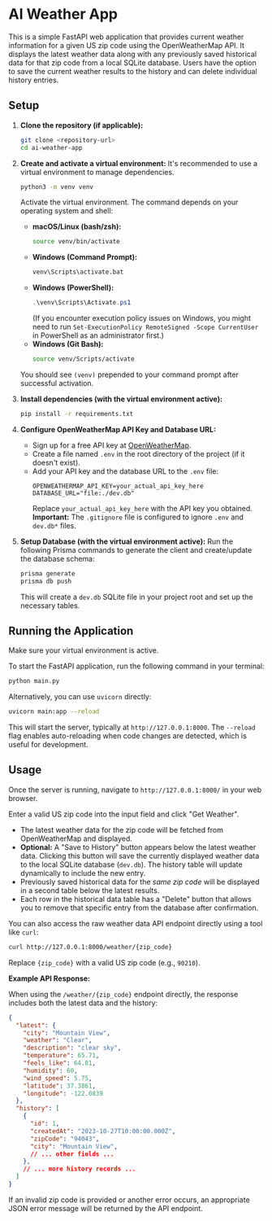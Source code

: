 # AI Weather App

This is a simple FastAPI web application that provides current weather information for a given US zip code using the OpenWeatherMap API. It displays the latest weather data along with any previously saved historical data for that zip code from a local SQLite database. Users have the option to save the current weather results to the history and can delete individual history entries.

## Setup

1.  **Clone the repository (if applicable):**
    ```bash
    git clone <repository-url>
    cd ai-weather-app
    ```

2.  **Create and activate a virtual environment:**
    It's recommended to use a virtual environment to manage dependencies.
    ```bash
    python3 -m venv venv
    ```
    Activate the virtual environment. The command depends on your operating system and shell:
    *   **macOS/Linux (bash/zsh):**
        ```bash
        source venv/bin/activate
        ```
    *   **Windows (Command Prompt):**
        ```cmd
        venv\Scripts\activate.bat
        ```
    *   **Windows (PowerShell):**
        ```powershell
        .\venv\Scripts\Activate.ps1
        ```
        (If you encounter execution policy issues on Windows, you might need to run `Set-ExecutionPolicy RemoteSigned -Scope CurrentUser` in PowerShell as an administrator first.)
    *   **Windows (Git Bash):**
        ```bash
        source venv/Scripts/activate
        ```
    You should see `(venv)` prepended to your command prompt after successful activation.

3.  **Install dependencies (with the virtual environment active):**
    ```bash
    pip install -r requirements.txt
    ```

4.  **Configure OpenWeatherMap API Key and Database URL:**
    -   Sign up for a free API key at [OpenWeatherMap](https://openweathermap.org/appid).
    -   Create a file named `.env` in the root directory of the project (if it doesn't exist).
    -   Add your API key and the database URL to the `.env` file:
        ```dotenv
        OPENWEATHERMAP_API_KEY=your_actual_api_key_here
        DATABASE_URL="file:./dev.db"
        ```
        Replace `your_actual_api_key_here` with the API key you obtained.
        **Important:** The `.gitignore` file is configured to ignore `.env` and `dev.db*` files.

5.  **Setup Database (with the virtual environment active):**
    Run the following Prisma commands to generate the client and create/update the database schema:
    ```bash
    prisma generate
    prisma db push
    ```
    This will create a `dev.db` SQLite file in your project root and set up the necessary tables.

## Running the Application

Make sure your virtual environment is active.

To start the FastAPI application, run the following command in your terminal:

```bash
python main.py
```

Alternatively, you can use `uvicorn` directly:

```bash
uvicorn main:app --reload
```

This will start the server, typically at `http://127.0.0.1:8000`. The `--reload` flag enables auto-reloading when code changes are detected, which is useful for development.

## Usage

Once the server is running, navigate to `http://127.0.0.1:8000/` in your web browser.

Enter a valid US zip code into the input field and click "Get Weather".

*   The latest weather data for the zip code will be fetched from OpenWeatherMap and displayed.
*   **Optional:** A "Save to History" button appears below the latest weather data. Clicking this button will save the currently displayed weather data to the local SQLite database (`dev.db`). The history table will update dynamically to include the new entry.
*   Previously saved historical data for the *same zip code* will be displayed in a second table below the latest results.
*   Each row in the historical data table has a "Delete" button that allows you to remove that specific entry from the database after confirmation.

You can also access the raw weather data API endpoint directly using a tool like `curl`:

```bash
curl http://127.0.0.1:8000/weather/{zip_code}
```

Replace `{zip_code}` with a valid US zip code (e.g., `90210`).

**Example API Response:**

When using the `/weather/{zip_code}` endpoint directly, the response includes both the latest data and the history:

```json
{
  "latest": {
    "city": "Mountain View",
    "weather": "Clear",
    "description": "clear sky",
    "temperature": 65.71,
    "feels_like": 64.81,
    "humidity": 60,
    "wind_speed": 5.75,
    "latitude": 37.3861,
    "longitude": -122.0839
  },
  "history": [
    {
      "id": 1,
      "createdAt": "2023-10-27T10:00:00.000Z",
      "zipCode": "94043",
      "city": "Mountain View",
      // ... other fields ...
    },
    // ... more history records ...
  ]
}
```

If an invalid zip code is provided or another error occurs, an appropriate JSON error message will be returned by the API endpoint. 